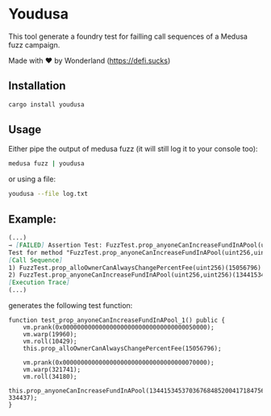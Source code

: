 # Youdusa

This tool generate a foundry test for failling call sequences of a Medusa fuzz campaign.

Made with ♥ by Wonderland (https://defi.sucks)

## Installation
```bash
cargo install youdusa
```

## Usage
Either pipe the output of medusa fuzz (it will still log it to your console too):
```bash
medusa fuzz | youdusa
```

or using a file:
```bash
youdusa --file log.txt
```

## Example:
```markdown
(...)
⇾ [FAILED] Assertion Test: FuzzTest.prop_anyoneCanIncreaseFundInAPool(uint256,uint256)
Test for method "FuzzTest.prop_anyoneCanIncreaseFundInAPool(uint256,uint256)" resulted in an assertion failure after the following call sequence:
[Call Sequence]
1) FuzzTest.prop_alloOwnerCanAlwaysChangePercentFee(uint256)(15056796) (block=10429, time=19960, gas=12500000, gasprice=1, value=0, sender=0x0000000000000000000000000000000000050000)
2) FuzzTest.prop_anyoneCanIncreaseFundInAPool(uint256,uint256)(13441534537036768485200417184756697876915712920751763869415731560796441041418, 334437) (block=34180, time=321741, gas=12500000, gasprice=1, value=0, sender=0x0000000000000000000000000000000000070000)
[Execution Trace]
(...)
```

generates the following test function:
```solidity
function test_prop_anyoneCanIncreaseFundInAPool_1() public {
    vm.prank(0x0000000000000000000000000000000000050000);
    vm.warp(19960);
    vm.roll(10429);
    this.prop_alloOwnerCanAlwaysChangePercentFee(15056796);

    vm.prank(0x0000000000000000000000000000000000070000);
    vm.warp(321741);
    vm.roll(34180);
    this.prop_anyoneCanIncreaseFundInAPool(13441534537036768485200417184756697876915712920751763869415731560796441041418, 334437);
}
```
